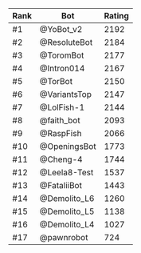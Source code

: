 Rank|Bot|Rating
---|---|---
#1|@YoBot_v2|2192
#2|@ResoluteBot|2184
#3|@ToromBot|2177
#4|@Intron014|2167
#5|@TorBot|2150
#6|@VariantsTop|2147
#7|@LolFish-1|2144
#8|@faith_bot|2093
#9|@RaspFish|2066
#10|@OpeningsBot|1773
#11|@Cheng-4|1744
#12|@Leela8-Test|1537
#13|@FataliiBot|1443
#14|@Demolito_L6|1260
#15|@Demolito_L5|1138
#16|@Demolito_L4|1027
#17|@pawnrobot|724
